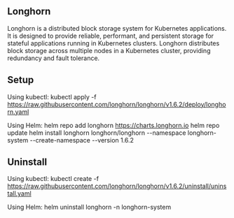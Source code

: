 ## Longhorn
Longhorn is a distributed block storage system for Kubernetes applications. It is designed to provide reliable, performant, and persistent storage for stateful applications running in Kubernetes clusters.
Longhorn distributes block storage across multiple nodes in a Kubernetes cluster, providing redundancy and fault tolerance.


## Setup

Using kubectl:
kubectl apply -f https://raw.githubusercontent.com/longhorn/longhorn/v1.6.2/deploy/longhorn.yaml

Using Helm:
helm repo add longhorn https://charts.longhorn.io
helm repo update
helm install longhorn longhorn/longhorn --namespace longhorn-system --create-namespace --version 1.6.2


## Uninstall

Using kubectl:
kubectl create -f https://raw.githubusercontent.com/longhorn/longhorn/v1.6.2/uninstall/uninstall.yaml

Using Helm:
helm uninstall longhorn -n longhorn-system